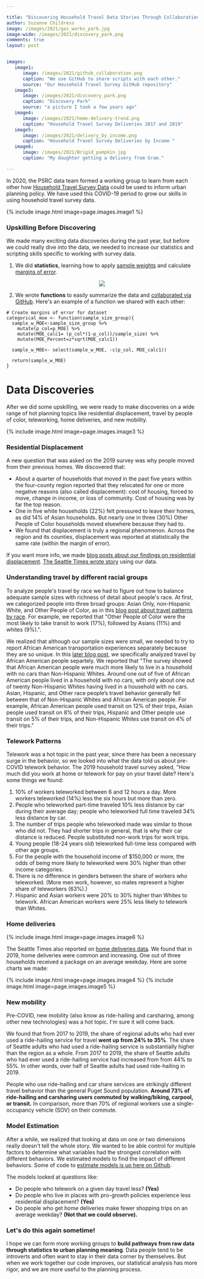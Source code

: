 ```yaml
---

title: "Discovering Household Travel Data Stories Through Collaboration"
author: Suzanne Childress
image: /images/2021/gas_works_park.jpg
image-wide: /images/2021/discovery_park.png
comments: true
layout: post


images:
   image1:
      image: /images/2021/github_collaboration.png
      caption: "We use GitHub to share scripts with each other."
      source: "Our Household Travel Survey GitHub repository"
   image3:
      image: /images/2021/discovery_park.png
      caption: "Discovery Park"
      source: "a picture I took a few years ago"
   image4:
      image: /images/2021/home-delivery-trend.png
      caption: "Household Travel Survey Deliveries 2017 and 2019"
   image5:
      image: /images/2021/delivery_by_income.png
      caption: "Household Travel Survey Deliveries by Income "
   image6:
      image: /images/2021/Brigid_pumpkin.jpg
      caption: "My daughter getting a delivery from Gram."

---
```


In 2020, the PSRC data team formed a working group to learn from each other how [Household Travel Survey Data](https://www.psrc.org/household-travel-survey-program) could be used to inform urban planning policy. 
We have used this COVID-19 period to grow our skills in using household travel survey data.

{% include image.html image=page.images.image1 %}

### Upskilling Before Discovering
We made many exciting data discoveries during the past year, but before we could really dive into the data, we needed to increase our statistics and scripting skills specific to working with survey data.

1. We did **statistics**, learning how to apply [sample weights](https://www.psrc.org/sites/default/files/intro-household-travel-survey-data.pdf) and calculate [margins of error](https://www.statisticshowto.com/probability-and-statistics/hypothesis-testing/margin-of-error/).

<center><img src="https://upload.wikimedia.org/wikipedia/commons/thumb/1/1d/Marginoferror95.PNG/465px-Marginoferror95.PNG" frameborder="0" allowfullscreen /></center>


2. We wrote **functions** to easily summarize the data and [collaborated via GitHub](https://github.com/psrc/travel_survey_analysis).
Here's an example of a function we shared with each other:

```
# Create margins of error for dataset
categorical_moe <- function(sample_size_group){
  sample_w_MOE<-sample_size_group %>%
    mutate(p_col=p_MOE) %>%
    mutate(MOE_calc1= (p_col*(1-p_col))/sample_size) %>%
    mutate(MOE_Percent=z*sqrt(MOE_calc1))
  
  sample_w_MOE<- select(sample_w_MOE, -c(p_col, MOE_calc1))
  
  return(sample_w_MOE)
}   
```


# Data Discoveries
After we did some upskilling, we were ready to make discoveries on a wide range of hot planning topics like residential displacement, travel by people of color, teleworking, home deliveries, and new mobility.

{% include image.html image=page.images.image3 %}

### Residential Displacement

A new question that was asked on the 2019 survey was why people moved from their previous homes. We discovered that:
* About a quarter of households that moved in the past five years within the four-county region reported that they relocated for one or more negative reasons (also called displacement): cost of housing, forced to move, change in income, or loss of community. Cost of housing was by far the top reason.
* One in five white households (22%) felt pressured to leave their homes, as did 14% of Asian households. But nearly one in three (30%) Other People of Color households moved elsewhere because they had to.
* We found that displacement is truly a regional phenomenon. Across the region and its counties, displacement was reported at statistically the same rate (within the margin of error).

If you want more info, we made [blog posts about our findings on residential displacement](https://www.psrc.org/whats-happening/blog/cost-housing-top-reason-displacement). [The Seattle Times wrote story](https://www.seattletimes.com/seattle-news/data/as-seattle-gentrifies-one-quarter-of-recent-movers-were-forced-out-survey-shows/) using our data.

### Understanding travel by different racial groups
To analyze people's travel by race we had to figure out how to balance adequate sample sizes with richness of detail about people's race.
At first, we categorized people into three broad groups: Asian Only, non-Hispanic White, and Other People of Color, as in this [blog post about travel patterns by race](https://www.psrc.org/whats-happening/blog/people-color-own-fewer-cars-take-transit-more). For example, we reported that "Other People of Color were the most likely to take transit to work (17%), followed by Asians (11%) and whites (9%).".

We realized that although our sample sizes were small, we needed to try to report African American transportation experiences separately because they are so unique. In this [later blog post](https://www.psrc.org/whats-happening/blog/people-color-weigh-bike-transit-improvements), we specifically analyzed travel by African American people separtely. We reported that "The survey showed that African American people were much more likely to live in a household with no cars than Non-Hispanic Whites. Around one out of five of African American people lived in a household with no cars, with only about one out of twenty Non-Hispanic Whites having lived in a household with no cars. 
Asian, Hispanic, and Other race people’s travel behavior generally fell between that of Non-Hispanic Whites and African American people. For example, African American people used transit on 12% of their trips, Asian people used transit on 8% of their trips, Hispanic and Other people use transit on 5% of their trips, and Non-Hispanic Whites use transit on 4% of their trips."

### Telework Patterns
Telework was a hot topic in the past year, since there has been a necessary surge in the behavior, so we looked into what the data told us about pre-COVID telework behavior. The 2019 household travel survey asked, "How much did you work at home or telework for pay on your travel date? Here's some things we found:

1. 10% of workers teleworked between 6 and 12 hours a day.  More workers teleworked (14%) less the six hours but more than zero.
2. People who teleworked part-time traveled 10% less distance by car during their average day; people who teleworked full time traveled 34% less distance by car.
3. The number of trips people who teleworked made was similar to those who did not. They had shorter trips in general, that is why their car distance is reduced. People substituted non-work trips for work trips.
4. Young people (18-24 years old) teleworked full-time less compared with other age groups.
5. For the people with the household income of $150,000 or more, the odds of being more likely to teleworked were 30% higher than other income categories. 
6. There is no difference in genders between the share of workers who teleworked. (More men work, however, so males represent a higher share of teleworkers (63%).)
7. Hispanic and Asian workers were 20% to 30% higher than Whites to telework. African American workers were 25% less likely to telework than Whites.

### Home deliveries


{% include image.html image=page.images.image6 %}

The Seattle Times also reported on [home deliveries data](https://www.seattletimes.com/business/retail/2-of-puget-sound-households-received-grocery-delivery-last-year-but-that-was-before-coronavirus-changed-shopping/). We found that in 2019, home deliveries were common and increasing. One out of three households received a package on an average weekday. Here are some charts we made:

{% include image.html image=page.images.image4 %}
{% include image.html image=page.images.image5 %}

### New mobility
Pre-COVID, new mobility (also know as ride-hailing and carsharing, among other new technologies) was a hot topic. I'm sure it will come back.

We found that from 2017 to 2019, the share of regional adults who had ever used a ride-hailing service for 
travel **went up from 24% to 35%**. The share of Seattle adults who had used a ride-hailing 
service is substantially higher than the region as a whole. From 2017 to 2019, the share of 
Seattle adults who had ever used a ride-hailing service had increased from from 44% to 55%. 
In other words, over half of Seattle adults had used ride-hailing in 2019.  

People who use ride-hailing and car share services are strikingly different travel behavior than 
the general Puget Sound population. **Around 73% of ride-hailing and carsharing users 
commuted by walking/biking, carpool, or transit.** In comparison, more than 70% of regional 
workers use a single-occupancy vehicle (SOV) on their commute.



### Model Estimation
After a while, we realized that looking at data on one or two dimensions really doesn't tell the whole story. We wanted to be able control for multiple factors to determine what variables had the strongest correlation with different behaviors. We estimated models to find the impact of different behaviors. Some of code to [estimate models is up here on Github](https://github.com/psrc/data-science/tree/master/HHSurvey).

The models looked at questions like:

* Do people who telework on a given day travel less? **(Yes)**
* Do people who live in places with pro-growth policies experience less residential displacement? **(Yes)**
* Do people who get home deliveries make fewer shopping trips on an average weekday? **(Not that we could observe).**

### Let's do this again sometime!

I hope we can form more working groups to **build pathways from raw data through statistics to urban planning meaning**. Data people tend to be introverts and often want to stay in their data corner by themselves. But when we work together our code improves, our statistical analysis has more rigor, and we are more useful to the planning process.
